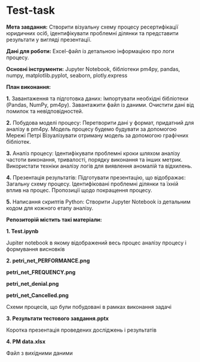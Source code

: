 # Test-task

**Мета завдання:** Створити візуальну схему процесу ресертифікації юридичних осіб, ідентифікувати проблемні ділянки та представити результати у вигляді презентації.

**Дані для роботи:** Excel-файл із детальною інформацією про логи процесу.

**Основні інструменти:** Jupyter Notebook, бібліотеки pm4py, pandas, numpy, matplotlib.pyplot, seaborn, plotly.express 

**План виконання:**

**1.** Завантаження та підготовка даних:
Імпортувати необхідні бібліотеки (Pandas, NumPy, pm4py). Завантажити файл із даними. Очистити дані від помилок та невідповідностей.

**2.** Побудова моделі процесу:
Перетворити дані у формат, придатний для аналізу в pm4py. Модель процесу будемо будувати за допомогою Мережі Петрі Візуалізувати отриману модель за допомогою графічних бібліотек.

**3.** Аналіз процесу:
Ідентифікувати проблемні кроки шляхом аналізу частоти виконання, тривалості, порядку виконання та інших метрик. Використати техніки аналізу логів для виявлення аномалій та відхилень.

**4.** Презентація результатів:
Підготувати презентацію, що відображає: Загальну схему процесу. Ідентифіковані проблемні ділянки та їхній вплив на процес. Пропозиції щодо покращення процесу.

**5.** Написання скриптів Python:
Створити Jupyter Notebook із детальним кодом для кожного етапу аналізу.

**Репозиторій містить такі матеріали:**

**1. Test.ipynb**  

   Jupiter notebook в якому відображений весь процес аналізу процесу і формування висновків

**2. petri_net_PERFORMANCE.png**

   **petri_net_FREQUENCY.png**
   
   **petri_net_denial.png**
   
   **petri_net_Cancelled.png**  
   
   Схеми процесів, що були побудовані в рамках виконання задачі

**3. Результати тестового завдання.pptx**

   Коротка презентація проведених досліджень і результатів

**4. PM data.xlsx**

   Файл з вихідними даними
